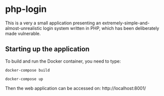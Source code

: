 # php-login

This is a very a small application presenting an extremely-simple-and-almost-unrealistic login system written in PHP, which has been deliberately made vulnerable. 

## Starting up the application

To build and run the Docker container, you need to type:

	docker-compose build
  
	docker-compose up
  

Then the web application can be accessed on: http://localhost:8001/

